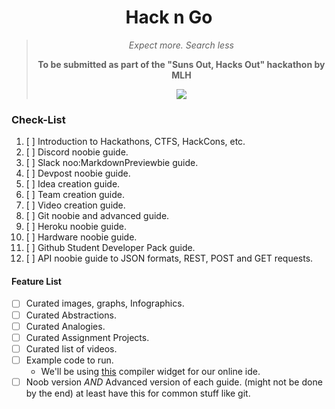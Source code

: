 <div align="center">
	<h1>Hack n Go</h1>
	<blockquote>
		<p><i>Expect more. Search less</i></p>
		<p><b>To be submitted as part of the "Suns Out, Hacks Out" hackathon by MLH</b></p>
	<img src="https://img.shields.io/badge/License-CC%20BY--NC--SA%204.0-orange?style=for-the-badge">
	</blockquote>
</div>


### Check-List
1. [ ] Introduction to Hackathons, CTFS, HackCons, etc.
2. [ ] Discord noobie guide.
3. [ ] Slack noo:MarkdownPreviewbie guide.
4. [ ] Devpost noobie guide.
5. [ ] Idea creation guide.
6. [ ] Team creation guide.
7. [ ] Video creation guide.
8. [ ] Git noobie and advanced guide.
9. [ ] Heroku noobie guide.
10. [ ] Hardware noobie guide.
11. [ ] Github Student Developer Pack guide.
12. [ ] API noobie guide to JSON formats, REST, POST and GET requests.

#### Feature List
* [ ] Curated images, graphs, Infographics.
* [ ] Curated Abstractions.
* [ ] Curated Analogies.
* [ ] Curated Assignment Projects.
* [ ] Curated list of videos.
* [ ] Example code to run.
    * We'll be using [this](https://docs.sphere-engine.com/compilers/widget/overview) compiler widget for our online ide.
* [ ] Noob version *AND* Advanced version of each guide. (might not be done by the end) at least have this for common stuff like git.
